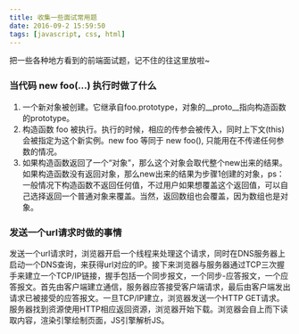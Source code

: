 ```yaml
---
title: 收集一些面试常用题
date: 2016-09-2 15:59:50
tags: [javascript, css, html]
---
```

把一些各种地方看到的前端面试题，记不住的往这里放啦~
### 当代码 new foo(...) 执行时做了什么
1. 一个新对象被创建。它继承自foo.prototype，对象的__proto__指向构造函数的prototype。
2. 构造函数 foo 被执行。执行的时候，相应的传参会被传入，同时上下文(this)会被指定为这个新实例。new foo 等同于 new foo(), 只能用在不传递任何参数的情况。
3. 如果构造函数返回了一个“对象”，那么这个对象会取代整个new出来的结果。如果构造函数没有返回对象，那么new出来的结果为步骤1创建的对象，ps：一般情况下构造函数不返回任何值，不过用户如果想覆盖这个返回值，可以自己选择返回一个普通对象来覆盖。当然，返回数组也会覆盖，因为数组也是对象。
<!--more-->

### 发送一个url请求时做的事情
发送一个url请求时，浏览器开启一个线程来处理这个请求，同时在DNS服务器上启动一个DNS查询，来获得url对应的IP。接下来浏览器与服务器通过TCP三次握手来建立一个TCP/IP链接，握手包括一个同步报文，一个同步-应答报文，一个应答报文。首先由客户端建立通信，服务器应答接受客户端请求，最后由客户端发出请求已被接受的应答报文。一旦TCP/IP建立，浏览器发送一个HTTP GET请求。服务器找到资源使用HTTP相应返回资源，浏览器开始下载。浏览器会自上而下读取内容，渲染引擎绘制页面，JS引擎解析JS。